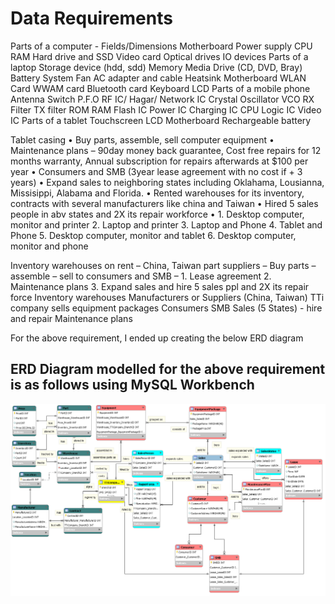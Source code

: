 
# Data Requirements #


Parts of a computer - Fields/Dimensions
Motherboard
Power supply
CPU
RAM
Hard drive and SSD
Video card
Optical drives
IO devices
Parts of a laptop
Storage device (hdd, sdd)
Memory
Media Drive (CD, DVD, Bray)
Battery
System Fan
AC adapter and cable
Heatsink
Motherboard
WLAN Card
WWAM card
Bluetooth card
Keyboard
LCD
Parts of a mobile phone
Antenna Switch
P.F.O
RF IC/ Hagar/ Network IC
Crystal Oscillator
VCO
RX Filter
TX filter
ROM
RAM
Flash IC
Power IC
Charging IC
CPU
Logic IC
Video IC
Parts of a tablet
Touchscreen
LCD
Motherboard
Rechargeable battery

Tablet casing
• Buy parts, assemble, sell computer equipment
• Maintenance plans – 90day money back guarantee, Cost free repairs for 12 months warranty, Annual subscription for repairs afterwards at $100 per year
• Consumers and SMB (3year lease agreement with no cost if + 3 years)
• Expand sales to neighboring states including Oklahama, Lousianna, Missisippi, Alabama and Florida.
• Rented warehouses for its inventory, contracts with several manufacturers like china and Taiwan
• Hired 5 sales people in abv states and 2X its repair workforce
• 1. Desktop computer, monitor and printer 2. Laptop and printer 3. Laptop and Phone 4. Tablet and Phone 5. Desktop computer, monitor and tablet 6. Desktop computer, monitor and phone

Inventory warehouses on rent – China, Taiwan part suppliers – Buy parts – assemble – sell to consumers and SMB – 1. Lease agreement 2. Maintenance plans 3. Expand sales and hire 5 sales ppl and 2X its repair force
Inventory warehouses
Manufacturers or Suppliers (China, Taiwan)
TTi company sells equipment packages
Consumers
SMB
Sales (5 States) - hire and repair
Maintenance plans

For the above requirement, I ended up creating the below ERD diagram
## ERD Diagram modelled for the above requirement is as follows using MySQL Workbench ##
![ERD](https://github.com/ArulAuror/Data-Science-Portfolio/blob/main/Data%20Modelling%20in%20MySQL/ERD_DataModel.png?raw=true)
